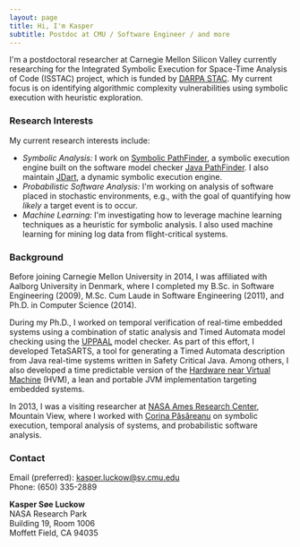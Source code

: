 ```yaml
---
layout: page
title: Hi, I'm Kasper
subtitle: Postdoc at CMU / Software Engineer / and more
---
```


I'm a postdoctoral researcher at Carnegie Mellon Silicon Valley currently researching for the Integrated Symbolic Execution for Space-Time Analysis of Code (ISSTAC) project, which is funded by [DARPA STAC](http://www.darpa.mil/program/space-time-analysis-for-cybersecurity). My current focus is on identifying algorithmic complexity vulnerabilities using symbolic execution with heuristic exploration.

### Research Interests
My current research interests include:

- *Symbolic Analysis:* I work on [Symbolic PathFinder](http://babelfish.arc.nasa.gov/trac/jpf/wiki/projects/jpf-symbc), a symbolic execution engine built on the software model checker [Java PathFinder](http://babelfish.arc.nasa.gov/trac/jpf). I also maintain [JDart](https://github.com/psycopaths/jdart), a dynamic symbolic execution engine.
- *Probabilistic Software Analysis:* I'm working on analysis of software placed in stochastic environments, e.g., with the goal of quantifying how *likely* a target event is to occur.
- *Machine Learning:* I'm investigating how to leverage machine learning techniques as a heuristic for symbolic analysis. I also used machine learning for mining log data from flight-critical systems.

### Background
Before joining Carnegie Mellon University in 2014, I was affiliated with Aalborg University in Denmark, where I completed my B.Sc. in Software Engineering (2009), M.Sc. Cum Laude in Software Engineering (2011), and Ph.D. in Computer Science (2014).

During my Ph.D., I worked on temporal verification of real-time embedded systems using a combination of static analysis and Timed Automata model checking using the [UPPAAL](http://www.uppaal.org/) model checker. As part of this effort, I developed TetaSARTS, a tool for generating a Timed Automata description from Java real-time systems written in Safety Critical Java. Among others, I also developed a time predictable version of the [Hardware near Virtual Machine](http://www.icelab.dk/) (HVM), a lean and portable JVM implementation targeting embedded systems.

In 2013, I was a visiting researcher at [NASA Ames Research Center](https://www.nasa.gov/centers/ames/home/index.html), Mountain View, where I worked with [Corina Păsăreanu](https://ti.arc.nasa.gov/profile/pcorina/) on symbolic execution, temporal analysis of systems, and probabilistic software analysis.


### Contact
Email (preferred): [kasper.luckow@sv.cmu.edu](mailto:kasper.luckow@sv.cmu.edu)  
Phone: (650) 335-2889

**Kasper Søe Luckow**  
NASA Research Park  
Building 19, Room 1006  
Moffett Field, CA 94035  

